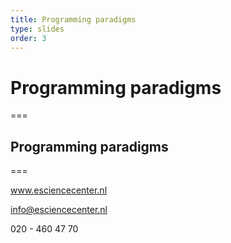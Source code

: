```yaml
---
title: Programming paradigms 
type: slides
order: 3
---
```


<!-- .slide: data-state="title" -->

# Programming paradigms

===

<!-- .slide: data-state="standard" -->

## Programming paradigms <TODO> 
 

===

<!-- .slide: data-state="keepintouch" -->

www.esciencecenter.nl

info@esciencecenter.nl
 
020 - 460 47 70   
